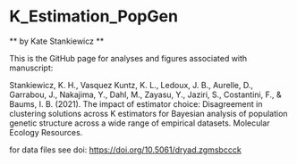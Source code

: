 # K_Estimation_PopGen
** by Kate Stankiewicz **

This is the GitHub page for analyses and figures associated with manuscript:

Stankiewicz, K. H., Vasquez Kuntz, K. L., Ledoux, J. B., Aurelle, D., Garrabou, J., 
	Nakajima, Y., Dahl, M., Zayasu, Y., Jaziri, S., Costantini, F., & Baums, I. B. (2021). The 
	impact of estimator choice: Disagreement in clustering solutions across K estimators for 
	Bayesian analysis of population genetic structure across a wide range of empirical datasets. 
	Molecular Ecology Resources.
	
for data files see doi: https://doi.org/10.5061/dryad.zgmsbccck
	
	
